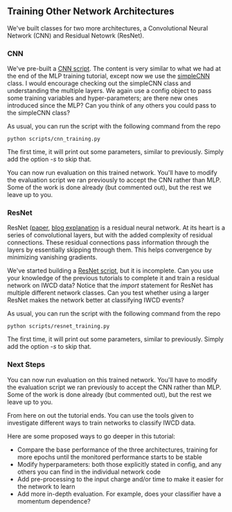 ## Training Other Network Architectures

We've built classes for two more architectures, a Convolutional Neural Network (CNN) and Residual Netowrk (ResNet).

### CNN

We've pre-built a [CNN script](../scripts/cnn_training.py). The content is very similar to what we had at the end of the MLP training tutorial, except now we use the [simpleCNN](../models/simpleCNN.py) class. I would encourage checking out the simpleCNN class and understanding the multiple layers. We again use a config object to pass some training variables and hyper-parameters; are there new ones introduced since the MLP? Can you think of any others you could pass to the simpleCNN class?

As usual, you can run the script with the following command from the repo
```
python scripts/cnn_training.py
```

The first time, it will print out some parameters, similar to previously. Simply add the option _-s_ to skip that.

You can now run evaluation on this trained network. You'll have to modify the evaluation script we ran previously to accept the CNN rather than MLP. Some of the work is done already (but commented out), but the rest we leave up to you.

### ResNet

ResNet ([paper](https://arxiv.org/abs/1512.03385), [blog explanation](https://viso.ai/deep-learning/resnet-residual-neural-network/#:~:text=What%20is%20ResNet?,with%2050%20neural%20network%20layers.) is a residual neural network. At its heart is a series of convolutional layers, but with the added complexity of residual connections. These residual connections pass information through the layers by essentially skipping through them. This helps convergence by minimizing vanishing gradients.

We've started building a [ResNet script](../scripts/resnet_training.py), but it is incomplete. Can you use your knowledge of the previous tutorials to complete it and train a residual network on IWCD data? Notice that the _import_ statement for ResNet has multiple different network classes. Can you test whether using a larger ResNet makes the network better at classifying IWCD events?

As usual, you can run the script with the following command from the repo
```
python scripts/resnet_training.py
```

The first time, it will print out some parameters, similar to previously. Simply add the option _-s_ to skip that.

### Next Steps

You can now run evaluation on this trained network. You'll have to modify the evaluation script we ran previously to accept the CNN rather than MLP. Some of the work is done already (but commented out), but the rest we leave up to you.

From here on out the tutorial ends. You can use the tools given to investigate different ways to train networks to classify IWCD data. 

Here are some proposed ways to go deeper in this tutorial:

- Compare the base performance of the three architectures, training for more epochs until the monitored performance starts to be stable
- Modify hyperparameters: both those explicitly stated in config, and any others you can find in the individual network code
- Add pre-processing to the input charge and/or time to make it easier for the network to learn
- Add more in-depth evaluation. For example, does your classifier have a momentum dependence?

